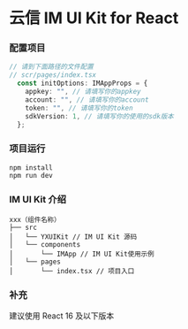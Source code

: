# 云信 IM UI Kit for React


### 配置项目
```typescript
// 请到下面路径的文件配置
// scr/pages/index.tsx
  const initOptions: IMAppProps = {
    appkey: "", // 请填写你的appkey
    account: "", // 请填写你的account
    token: "", // 请填写你的token
    sdkVersion: 1, // 请填写你的使用的sdk版本
  };
```
### 项目运行
```
npm install
npm run dev
```


### IM UI Kit 介绍

```
xxx（组件名称）
├── src 
│   └── YXUIKit // IM UI Kit 源码
│   └── components
│       └── IMApp // IM UI Kit使用示例
│   └── pages 
│       └── index.tsx // 项目入口
```

### 补充
建议使用 React 16 及以下版本